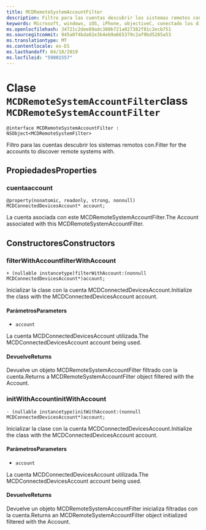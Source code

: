 ```yaml
---
title: MCDRemoteSystemAccountFilter
description: Filtro para las cuentas descubrir los sistemas remotos con.
keywords: Microsoft, windows, iOS, iPhone, objectiveC, conectado los dispositivos, proyecto Roma
ms.openlocfilehash: 34721c2dee89adc380b721a027382f81c2ecb751
ms.sourcegitcommit: 945a0f4bda02e3b4eb9a665379c2af9bd5285a53
ms.translationtype: MT
ms.contentlocale: es-ES
ms.lasthandoff: 04/18/2019
ms.locfileid: "59801557"
---
```

# <a name="class-mcdremotesystemaccountfilter"></a><span data-ttu-id="a6e21-104">Clase `MCDRemoteSystemAccountFilter`</span><span class="sxs-lookup"><span data-stu-id="a6e21-104">class `MCDRemoteSystemAccountFilter`</span></span> 

```
@interface MCDRemoteSystemAccountFilter : NSObject<MCDRemoteSystemFilter>
```  

<span data-ttu-id="a6e21-105">Filtro para las cuentas descubrir los sistemas remotos con.</span><span class="sxs-lookup"><span data-stu-id="a6e21-105">Filter for the accounts to discover remote systems with.</span></span>

## <a name="properties"></a><span data-ttu-id="a6e21-106">Propiedades</span><span class="sxs-lookup"><span data-stu-id="a6e21-106">Properties</span></span>

### <a name="account"></a><span data-ttu-id="a6e21-107">cuenta</span><span class="sxs-lookup"><span data-stu-id="a6e21-107">account</span></span>
`@property(nonatomic, readonly, strong, nonnull) MCDConnectedDevicesAccount* account;`

<span data-ttu-id="a6e21-108">La cuenta asociada con este MCDRemoteSystemAccountFilter.</span><span class="sxs-lookup"><span data-stu-id="a6e21-108">The Account associated with this MCDRemoteSystemAccountFilter.</span></span>

## <a name="constructors"></a><span data-ttu-id="a6e21-109">Constructores</span><span class="sxs-lookup"><span data-stu-id="a6e21-109">Constructors</span></span>

### <a name="filterwithaccount"></a><span data-ttu-id="a6e21-110">filterWithAccount</span><span class="sxs-lookup"><span data-stu-id="a6e21-110">filterWithAccount</span></span>
`+ (nullable instancetype)filterWithAccount:(nonnull MCDConnectedDevicesAccount*)account;`

<span data-ttu-id="a6e21-111">Inicializar la clase con la cuenta MCDConnectedDevicesAccount.</span><span class="sxs-lookup"><span data-stu-id="a6e21-111">Initialize the class with the MCDConnectedDevicesAccount account.</span></span>

#### <a name="parameters"></a><span data-ttu-id="a6e21-112">Parámetros</span><span class="sxs-lookup"><span data-stu-id="a6e21-112">Parameters</span></span> 
* `account` 

<span data-ttu-id="a6e21-113">La cuenta MCDConnectedDevicesAccount utilizada.</span><span class="sxs-lookup"><span data-stu-id="a6e21-113">The MCDConnectedDevicesAccount account being used.</span></span>

#### <a name="returns"></a><span data-ttu-id="a6e21-114">Devuelve</span><span class="sxs-lookup"><span data-stu-id="a6e21-114">Returns</span></span>
<span data-ttu-id="a6e21-115">Devuelve un objeto MCDRemoteSystemAccountFilter filtrado con la cuenta.</span><span class="sxs-lookup"><span data-stu-id="a6e21-115">Returns a MCDRemoteSystemAccountFilter object filtered with the Account.</span></span>

### <a name="initwithaccount"></a><span data-ttu-id="a6e21-116">initWithAccount</span><span class="sxs-lookup"><span data-stu-id="a6e21-116">initWithAccount</span></span>
`- (nullable instancetype)initWithAccount:(nonnull MCDConnectedDevicesAccount*)account;`

<span data-ttu-id="a6e21-117">Inicializar la clase con la cuenta MCDConnectedDevicesAccount.</span><span class="sxs-lookup"><span data-stu-id="a6e21-117">Initialize the class with the MCDConnectedDevicesAccount account.</span></span>

#### <a name="parameters"></a><span data-ttu-id="a6e21-118">Parámetros</span><span class="sxs-lookup"><span data-stu-id="a6e21-118">Parameters</span></span> 
* `account` 

<span data-ttu-id="a6e21-119">La cuenta MCDConnectedDevicesAccount utilizada.</span><span class="sxs-lookup"><span data-stu-id="a6e21-119">The MCDConnectedDevicesAccount account being used.</span></span>

#### <a name="returns"></a><span data-ttu-id="a6e21-120">Devuelve</span><span class="sxs-lookup"><span data-stu-id="a6e21-120">Returns</span></span>
<span data-ttu-id="a6e21-121">Devuelve un objeto MCDRemoteSystemAccountFilter inicializa filtradas con la cuenta.</span><span class="sxs-lookup"><span data-stu-id="a6e21-121">Returns an MCDRemoteSystemAccountFilter object initialized filtered with the Account.</span></span>